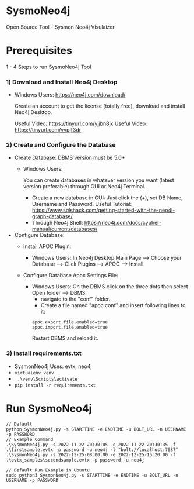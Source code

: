 # SysmoNeo4j
Open Source Tool - Sysmon Neo4j Visulaizer

# **Prerequisites**

1 - 4 Steps to run SysmoNeo4j Tool

### **1) Download and Install Neo4j Desktop**
   - Windows Users: https://neo4j.com/download/
     
     Create an account to get the license (totally free), download and install Neo4j Desktop.
     
     Useful Video: https://tinyurl.com/yjjbn8jx
     Useful Video: https://tinyurl.com/vvpjf3dr
     
### **2) Create and Configure the Database**
   - Create Database: DBMS version must be 5.0+
     - Windows Users:
       
       You can create databases in whatever version you want (latest version preferable) through GUI or Neo4j Terminal.
       - Create a new database in GUI: Just click the (+), set DB Name, Username and Password. Useful Tutorial: https://www.sqlshack.com/getting-started-with-the-neo4j-graph-database/
       - Through Neo4j Shell: https://neo4j.com/docs/cypher-manual/current/databases/
   - Configure Database:
     - Install APOC Plugin:
       - Windows Users: In Neo4j Desktop Main Page --> Choose your Database --> Click Plugins --> APOC --> Install
     
     - Configure Database Apoc Settings File:
       - Windows Users: On the DBMS click on the three dots then select Open folder --> DBMS.
          - navigate to the "conf" folder.
          - Create a file named "apoc.conf" and insert following lines to it:
         ```
         apoc.export.file.enabled=true
         apoc.import.file.enabled=true
         ```
         Restart DBMS and reload it.
       
### **3) Install requirements.txt**
   - SysmonNeo4j Uses: evtx, neo4j
   - ``` virtualenv venv ```
   - ``` .\venv\Scripts\activate```
   - ``` pip install -r requirements.txt ```    

# **Run SysmoNeo4j**
```
// Default
python SysmonNeo4j.py -s STARTTIME -e ENDTIME -u BOLT_URL -n USERNAME -p PASSWORD 
// Example Command
.\SysmonNeo4j.py -s 2022-11-22-20:30:05 -e 2022-11-22-20:30:35 -f .\firstsample.evtx -p password -u neo4j -l "bolt://localhost:7687"
.\SysmonNeo4j.py -s 2022-12-25-08:00:00 -e 2022-12-25-15:20:00 -f .\evtx_samples\secondsample.evtx -p password -u neo4j

// Default Run Example in Ubuntu
sudo python3 SysmonNeo4j.py -s STARTTIME -e ENDTIME -u BOLT_URL -n USERNAME -p PASSWORD 
``` 